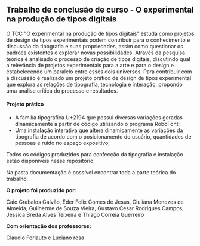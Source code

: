 ## Trabalho de conclusão de curso - O experimental na produção de tipos digitais

O TCC "O experimental na produção de tipos digitais" estuda como projetos de design de tipos experimentais podem contribuir para o conhecimento e discussão da tipografia e suas propriedades, assim como questionar os padrões existentes e explorar novas possibilidades. Através da pesquisa teórica é analisado o processo de criação de tipos digitais, discutindo qual a relevância de projetos experimentais para a arte e para o design e estabelecendo um paralelo entre esses dois universos. Para contribuir com a discussão é realizado um projeto prático de design de tipos experimental que explora as relações de tipografia, tecnologia e interação, propondo uma análise crítica do processo e resultados.

#### Projeto prático
- A familía tipográfica U+2194 que possui diversas variações geradas dinamicamente a partir de código utilizando o programa RoboFont;
- Uma instalação interativa que altera dinamicamente as variações da tipografia de acordo com o posicionamento do usuário, quantidades de pessoas e ruído no espaço expositivo;

Todos os códigos produzidos para confecção da tipografia e instalação estão disponíveis nesse repositório.

Na pasta documentação é possível encontrar toda a parte teórica do trabalho.

**O projeto foi produzido por:**

Caio Grabalos Galvão,
Eder Felix Gomes de Jesus,
Giuliana Menezes de Almeida,
Guilherme de Souza Vieira,
Gustavo Cesar Rodrigues Campos,
Jéssica Breda Alves Teixeira e
Thiago Correia Guerreiro

**Com orientação dos professores:**

Claudio Ferlauto e Luciano rosa
